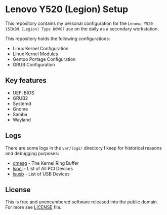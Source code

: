 # Lenovo Y520 (Legion) Setup

This repository contains my personal configuration for the
`Lenovo Y520-15IKBN (Legion) Type 80WK` I use on the daily as
a secondary workstation.

This repository holds the following configurations:

- Linux Kernel Configuration
- Linux Kernel Modules
- Gentoo Portage Configuration
- GRUB Configuration

## Key features

- UEFI BIOS
- GRUB2
- Systemd
- Gnome
- Samba
- Wayland

## Logs

There are some logs in the `var/logs/` directory I keep for historical reasons
and debugging purposes:

- [dmesg](./var/logs/dmesg) - The Kernel Ring Buffer
- [lspci](./var/logs/lspci) - List of All PCI Devices
- [lsusb](./var/logs/lsusb) - List of USB Devices

## License

This is free and unencumbered software released into the public domain.
For more see [LICENSE](./LICENSE) file.
